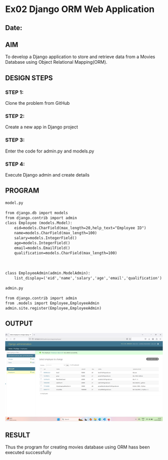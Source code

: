 # Ex02 Django ORM Web Application
## Date: 

## AIM
To develop a Django application to store and retrieve data from a Movies Database using Object Relational Mapping(ORM).


## DESIGN STEPS

### STEP 1:
Clone the problem from GitHub

### STEP 2:
Create a new app in Django project

### STEP 3:
Enter the code for admin.py and models.py

### STEP 4:
Execute Django admin and create details 

## PROGRAM
```
model.py

from django.db import models
from django.contrib import admin
class Employee (models.Model):
    eid=models.CharField(max_length=20,help_text="Employee ID")
    name=models.CharField(max_length=100)
    salary=models.IntegerField()
    age=models.IntegerField()
    email=models.EmailField()
    qualification=models.CharField(max_length=100)



class EmployeeAdmin(admin.ModelAdmin):
    list_display=('eid','name','salary','age','email','qualification')

admin.py

from django.contrib import admin
from .models import Employee,EmployeeAdmin
admin.site.register(Employee,EmployeeAdmin)

```
## OUTPUT
![alt text](<Screenshot 2025-03-12 120059.png>)


## RESULT
Thus the program for creating movies database using ORM hass been executed successfully
